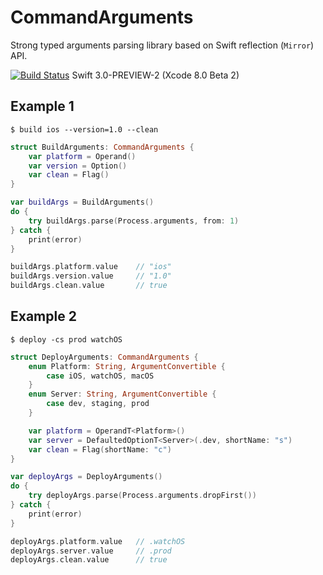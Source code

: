 # CommandArguments

Strong typed arguments parsing library based on Swift reflection (`Mirror`) API. 

[![Build Status](https://travis-ci.org/evan-liu/CommandArguments.svg)](https://travis-ci.org/evan-liu/CommandArguments)
Swift 3.0-PREVIEW-2 (Xcode 8.0 Beta 2)

## Example 1

`$ build ios --version=1.0 --clean`

```swift
struct BuildArguments: CommandArguments {
    var platform = Operand()
    var version = Option()
    var clean = Flag()
}

var buildArgs = BuildArguments()
do {
    try buildArgs.parse(Process.arguments, from: 1)
} catch {
    print(error)
}

buildArgs.platform.value    // "ios"
buildArgs.version.value     // "1.0"
buildArgs.clean.value       // true
```

## Example 2

`$ deploy -cs prod watchOS`

```swift
struct DeployArguments: CommandArguments {
    enum Platform: String, ArgumentConvertible {
        case iOS, watchOS, macOS
    }
    enum Server: String, ArgumentConvertible {
        case dev, staging, prod
    }

    var platform = OperandT<Platform>()
    var server = DefaultedOptionT<Server>(.dev, shortName: "s")
    var clean = Flag(shortName: "c")
}

var deployArgs = DeployArguments()
do {
    try deployArgs.parse(Process.arguments.dropFirst())
} catch {
    print(error)
}

deployArgs.platform.value   // .watchOS
deployArgs.server.value     // .prod
deployArgs.clean.value      // true
```
